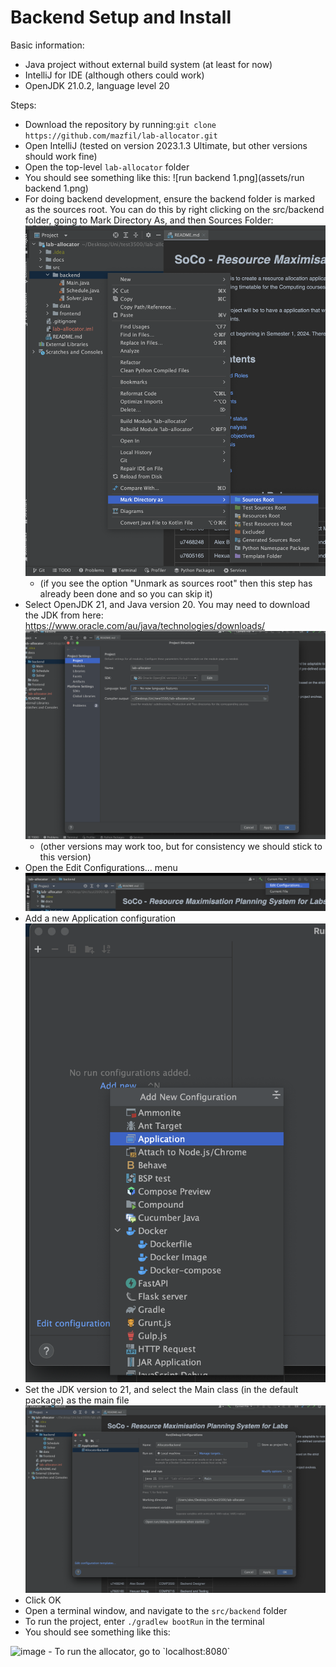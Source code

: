 # Backend Setup and Install

Basic information:
- Java project without external build system (at least for now)
- IntelliJ for IDE (although others could work)
- OpenJDK 21.0.2, language level 20

Steps:

- Download the repository by running:`git clone https://github.com/mazfil/lab-allocator.git`
- Open IntelliJ (tested on version 2023.1.3 Ultimate, but other versions should work fine)
- Open the top-level `lab-allocator` folder
- You should see something like this: ![run backend 1.png](assets/run backend 1.png)
- For doing backend development, ensure the backend folder is marked as the sources root. You can do this by right clicking on the src/backend folder, going to Mark Directory As, and then Sources Folder: ![run backend 2.png](assets%2Frun%20backend%202.png)
  - (if you see the option "Unmark as sources root" then this step has already been done and so you can skip it)
- Select OpenJDK 21, and Java version 20. You may need to download the JDK from here: https://www.oracle.com/au/java/technologies/downloads/ ![run backend 3.png](assets%2Frun%20backend%203.png)
  - (other versions may work too, but for consistency we should stick to this version)
- Open the Edit Configurations... menu ![run backend 4.png](assets%2Frun%20backend%204.png)
- Add a new Application configuration ![run backend 5.png](assets%2Frun%20backend%205.png)
- Set the JDK version to 21, and select the Main class (in the default package) as the main file ![run backend 6.png](assets%2Frun%20backend%206.png)
- Click OK
- Open a terminal window, and navigate to the `src/backend` folder
- To run the project, enter `./gradlew bootRun` in the terminal
- You should see something like this:
<img width="1380" alt="image" src="https://github.com/user-attachments/assets/ece7300a-61f0-440c-ac85-a76ce86ec60e">
- To run the allocator, go to `localhost:8080`
